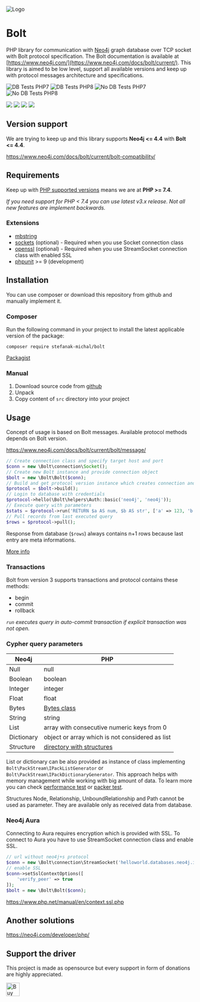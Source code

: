 ![Logo](https://repository-images.githubusercontent.com/198229221/fcf334aa-ef6b-4fe9-89ad-d03e4c7d89e3)

# Bolt
PHP library for communication with [Neo4j](https://neo4j.com/) graph database over TCP socket with Bolt protocol specification. The Bolt documentation is available at [https://www.neo4j.com/](https://www.neo4j.com/docs/bolt/current/). This library is aimed to be low level, support all available versions and keep up with protocol messages architecture and specifications.

![DB Tests PHP7](https://github.com/neo4j-php/Bolt/actions/workflows/db-test-php-7.yml/badge.svg?branch=master)
![DB Tests PHP8](https://github.com/neo4j-php/Bolt/actions/workflows/db-test-php-8.yml/badge.svg?branch=master)
![No DB Tests PHP7](https://github.com/neo4j-php/Bolt/actions/workflows/no-db-test-php-7.yml/badge.svg?branch=master)
![No DB Tests PHP8](https://github.com/neo4j-php/Bolt/actions/workflows/no-db-test-php-8.yml/badge.svg?branch=master)

[![](https://img.shields.io/github/stars/stefanak-michal/Bolt)](https://github.com/neo4j-php/Bolt/stargazers)
[![](https://img.shields.io/packagist/dt/stefanak-michal/bolt)](https://packagist.org/packages/stefanak-michal/bolt/stats)
[![](https://img.shields.io/github/v/release/stefanak-michal/bolt)](https://github.com/neo4j-php/Bolt/releases)
[![](https://img.shields.io/github/commits-since/stefanak-michal/bolt/latest)](https://github.com/neo4j-php/Bolt/releases/latest)

## Version support

We are trying to keep up and this library supports **Neo4j <= 4.4** with **Bolt <= 4.4**.

https://www.neo4j.com/docs/bolt/current/bolt-compatibility/

## Requirements

Keep up with [PHP supported versions](https://www.php.net/supported-versions.php) means we are at **PHP >= 7.4**.

_If you need support for PHP < 7.4 you can use latest v3.x release. Not all new features are implement backwards._

### Extensions

- [mbstring](https://www.php.net/manual/en/book.mbstring.php)
- [sockets](https://www.php.net/manual/en/book.sockets.php) (optional) - Required when you use Socket connection class
- [openssl](https://www.php.net/manual/en/book.openssl.php) (optional) - Required when you use StreamSocket connection class with enabled SSL
- [phpunit](https://phpunit.de/) >= 9 (development)

## Installation

You can use composer or download this repository from github and manually implement it.

### Composer

Run the following command in your project to install the latest applicable version of the package:

`composer require stefanak-michal/bolt`

[Packagist](https://packagist.org/packages/stefanak-michal/bolt)

### Manual

1. Download source code from [github](https://github.com/neo4j-php/Bolt/)
2. Unpack
3. Copy content of `src` directory into your project

## Usage

Concept of usage is based on Bolt messages. Available protocol methods depends on Bolt version.

https://www.neo4j.com/docs/bolt/current/bolt/message/

```php
// Create connection class and specify target host and port
$conn = new \Bolt\connection\Socket();
// Create new Bolt instance and provide connection object
$bolt = new \Bolt\Bolt($conn);
// Build and get protocol version instance which creates connection and executes handshake
$protocol = $bolt->build();
// Login to database with credentials
$protocol->hello(\Bolt\helpers\Auth::basic('neo4j', 'neo4j'));
// Execute query with parameters
$stats = $protocol->run('RETURN $a AS num, $b AS str', ['a' => 123, 'b' => 'text']);
// Pull records from last executed query
$rows = $protocol->pull();
```

Response from database (`$rows`) always contains n+1 rows because last entry are meta informations.

[More info](https://github.com/neo4j-php/Bolt/wiki/Usage)

### Transactions

Bolt from version 3 supports transactions and protocol contains these methods:

- begin
- commit
- rollback

_`run` executes query in auto-commit transaction if explicit transaction was not open._

### Cypher query parameters

| Neo4j | PHP |
| --- | --- |
| Null | null |
| Boolean | boolean |
| Integer | integer |
| Float | float |
| Bytes | [Bytes class](https://github.com/neo4j-php/Bolt/blob/master/src/structures/Bytes.php) |
| String | string |
| List | array with consecutive numeric keys from 0 |
| Dictionary | object or array which is not considered as list |
| Structure | [directory with structures](https://github.com/neo4j-php/Bolt/tree/master/src/structures) |

List or dictionary can be also provided as instance of class implementing `Bolt\PackStream\IPackListGenerator` or `Bolt\PackStream\IPackDictionaryGenerator`. This approach helps with memory management while working with big amount of data. To learn more you can check [performance test](https://github.com/neo4j-php/Bolt/blob/master/tests/PerformanceTest.php) or [packer test](https://github.com/neo4j-php/Bolt/blob/master/tests/PackStream/v1/PackerTest.php).

Structures Node, Relationship, UnboundRelationship and Path cannot be used as parameter. They are available only as received data from database.

### Neo4j Aura

Connecting to Aura requires encryption which is provided with SSL. To connect to Aura you have to use StreamSocket connection class and enable SSL.

```php
// url without neo4j+s protocol
$conn = new \Bolt\connection\StreamSocket('helloworld.databases.neo4j.io');
// enable SSL
$conn->setSslContextOptions([
    'verify_peer' => true
]);
$bolt = new \Bolt\Bolt($conn);
```

https://www.php.net/manual/en/context.ssl.php

## Another solutions

https://neo4j.com/developer/php/


## Support the driver

This project is made as opensource but every support in form of donations are highly appreciated.

<a href='https://ko-fi.com/Z8Z5ABMLW' target='_blank'><img height='36' style='border:0px;height:36px;' src='https://cdn.ko-fi.com/cdn/kofi1.png?v=3' border='0' alt='Buy Me a Coffee at ko-fi.com' /></a>
